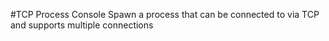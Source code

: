 #TCP Process Console
Spawn a process that can be connected to via TCP and supports multiple connections